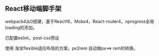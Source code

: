 ## React移动端脚手架 

webpack4从0搭建，基于React16，Mobx4，React-router4，nprogress全局loading的添加。

已配置eslint，post-css预设


使用 淘宝flexible适应布局的方案。px2rem 自动做px==> rem的转换。